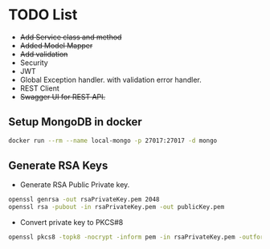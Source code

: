 # TODO List
* ~~Add Service class and method~~
* ~~Added Model Mapper~~
* ~~Add validation~~
* Security
* JWT
* Global Exception handler. with validation error handler.
* REST Client
* ~~Swagger UI for REST API.~~

## Setup MongoDB in docker
```bash
docker run --rm --name local-mongo -p 27017:27017 -d mongo
```

## Generate RSA Keys
* Generate RSA Public Private key.
```bash
openssl genrsa -out rsaPrivateKey.pem 2048
openssl rsa -pubout -in rsaPrivateKey.pem -out publicKey.pem
```
* Convert private key to PKCS#8
```bash
openssl pkcs8 -topk8 -nocrypt -inform pem -in rsaPrivateKey.pem -outform pem -out privateKey.pem
```
